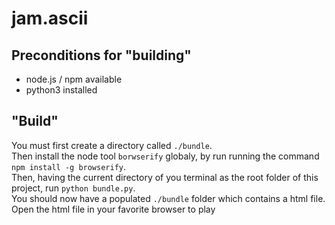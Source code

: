 # jam.ascii

## Preconditions for "building"
* node.js / npm available
* python3 installed

## "Build"

You must first create a directory called `./bundle`.  
Then install the node tool `borwserify` globaly, by run running the command `npm install -g browserify`.  
Then, having the current directory of you terminal as the root folder of this project, run `python bundle.py`.  
You should now have a populated `./bundle` folder which contains a html file. Open the html file in your favorite browser to play
